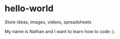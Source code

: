 # hello-world
Store ideas, images, videos, spreadsheets

My name is Nathan and I want to learn how to code :).
